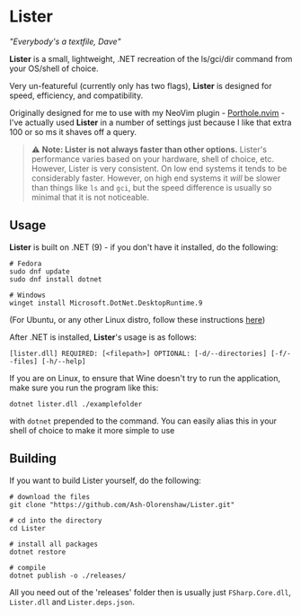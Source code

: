# Lister
*"Everybody's a textfile, Dave"*

**Lister** is a small, lightweight, .NET recreation of the ls/gci/dir command from your OS/shell of choice.

Very un-featureful (currently only has two flags), **Lister** is designed for speed, efficiency, and compatibility.

Originally designed for me to use with my NeoVim plugin - [Porthole.nvim](https://github.com/Ash-Olorenshaw/Porthole.nvim) - I've actually used **Lister** in 
a number of settings just because I like that extra 100 or so ms it shaves off a query.

> ⚠️ **Note: Lister is not always faster than other options.** Lister's performance varies based on your hardware, shell of choice, etc. However, Lister is very consistent. On low end systems it tends to be considerably faster. However, on high end systems it *will* be slower than things like `ls` and `gci`, but the speed difference is usually so minimal that it is not noticeable.

## Usage

**Lister** is built on .NET (9) - if you don't have it installed, do the following:
```nu-script
# Fedora
sudo dnf update
sudo dnf install dotnet

# Windows
winget install Microsoft.DotNet.DesktopRuntime.9
```
(For Ubuntu, or any other Linux distro, follow these instructions [here](https://learn.microsoft.com/en-us/dotnet/core/install/linux-ubuntu))

After .NET is installed, **Lister**'s usage is as follows:

```
[lister.dll] REQUIRED: [<filepath>] OPTIONAL: [-d/--directories] [-f/--files] [-h/--help]
```

If you are on Linux, to ensure that Wine doesn't try to run the application, make sure you run the program like this:
```nu-script
dotnet lister.dll ./examplefolder
```
with `dotnet` prepended to the command. You can easily alias this in your shell of choice to make it more simple to use

## Building

If you want to build Lister yourself, do the following:

```nu-script
# download the files
git clone "https://github.com/Ash-Olorenshaw/Lister.git"

# cd into the directory
cd Lister

# install all packages
dotnet restore

# compile
dotnet publish -o ./releases/
```

All you need out of the 'releases' folder then is usually just `FSharp.Core.dll`, `Lister.dll` and `Lister.deps.json`.
